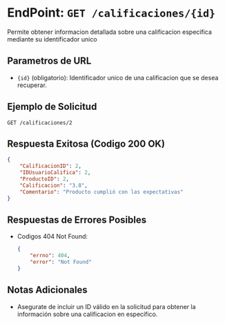 # EndPoint: `GET /calificaciones/{id}`

Permite obtener informacion detallada sobre una calificacion especifica mediante su identificador unico

## Parametros de URL
- `{id}` (obligatorio): Identificador unico de una calificacion que se desea recuperar.

## Ejemplo de Solicitud
```http
GET /calificaciones/2
```

## Respuesta Exitosa (Codigo 200 OK)
```json
{
    "CalificacionID": 2,
    "IDUsuarioCalifica": 2,
    "ProductoID": 2,
    "Calificacion": "3.8",
    "Comentario": "Producto cumplió con las expectativas"
}
```

## Respuestas de Errores Posibles
- Codigos 404 Not Found:

    ```json
    {
        "errno": 404,
        "error": "Not Found"
    }
    ```

## Notas Adicionales
- Asegurate de incluir un ID válido en la solicitud para obtener la información
  sobre una calificacion en específico.